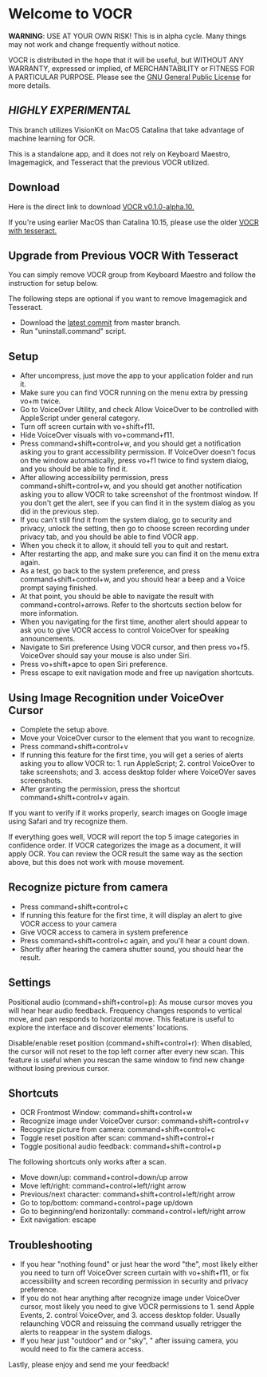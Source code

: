 # Welcome to VOCR
**WARNING**: USE AT YOUR OWN RISK! This is in alpha cycle. Many things may not work and change frequently without notice.

VOCR is distributed in the hope that it will be useful, but WITHOUT ANY WARRANTY, expressed or implied, of MERCHANTABILITY or FITNESS FOR A PARTICULAR PURPOSE. Please see the [GNU General Public License](http://www.gnu.org/licenses/) for more details.

## ***HIGHLY EXPERIMENTAL***
This branch utilizes VisionKit on MacOS Catalina that take advantage of machine learning for OCR.

This is a standalone app, and it does not rely on Keyboard Maestro, Imagemagick, and Tesseract that the previous VOCR utilized.

## Download
Here is the direct link to download [VOCR v0.1.0-alpha.10.](https://github.com/chigkim/VOCR/releases/download/v0.1.0-alpha.10/VOCR.v0.1.0-alpha.10.zip)

If you're using earlier MacOS than Catalina 10.15, please use the older [VOCR with tesseract.](https://github.com/chigkim/VOCR/tree/tesseract)

## Upgrade from Previous VOCR With Tesseract
You can simply remove VOCR group from Keyboard Maestro and follow the instruction for setup below.

The following steps are optional if you want to remove Imagemagick and Tesseract.

* Download the [latest commit](https://github.com/chigkim/VOCR/archive/master.zip) from master branch.
* Run "uninstall.command" script.

## Setup
* After uncompress, just move the app to your application folder and run it.
* Make sure you can find VOCR running on the menu extra  by pressing vo+m twice.
* Go to VoiceOver Utility, and check Allow VoiceOver to be controlled with AppleScript under general category.
* Turn off screen curtain with vo+shift+f11.
* Hide VoiceOver visuals with vo+command+f11.
* Press command+shift+control+w, and you should get a notification asking you to grant accessibility permission. If VoiceOver doesn't focus on the window automatically, press vo+f1 twice to find system dialog, and you should be able to find it.
* After allowing accessibility permission, press command+shift+control+w, and you should get another notification asking you to allow VOCR to take screenshot of the frontmost window. If you don't get the alert, see if you can find it in the system dialog as you did in the previous step.
* If you can't still find it from the system dialog, go to security and privacy, unlock the setting, then go to choose screen recording under privacy tab, and you should be able to find VOCR app.
* When you check it to allow, it should tell you to quit and restart.
* After restarting the app, and make sure you can find it on the menu extra again.
* As a test, go back to the system preference, and press command+shift+control+w, and you should hear a beep and a Voice prompt saying finished.
* At that point, you should be able to navigate the result with command+control+arrows. Refer to the shortcuts section below for more information.
* When you navigating for the first time, another alert should appear to ask  you to give VOCR access to control VoiceOver for speaking announcements.
* Navigate to Siri preference Using VOCR cursor, and then press vo+f5. VoiceOver should say your mouse is also under Siri.
* Press vo+shift+apce to open Siri preference.
* Press escape to exit navigation mode and free up navigation shortcuts.

## Using Image Recognition under VoiceOver Cursor
* Complete the setup above.
* Move your VoiceOver cursor to the element that you want to recognize.
* Press command+shift+control+v
* If running this feature for the first time, you will get a series of alerts asking you to allow VOCR to: 1. run AppleScript; 2. control VoiceOver to take screenshots; and 3. access desktop folder where VoiceOVer saves screenshots.
* After granting the permission, press the shortcut command+shift+control+v again.

If you want to verify if it works properly, search images on Google image using Safari and try recognize them.

If everything goes well, VOCR will report the top 5 image categories in confidence order. If VOCR categorizes the image as a document, it will apply OCR. You can review the OCR result the same way as the section above, but this does not work with mouse movement.

## Recognize picture from camera
* Press command+shift+control+c
* If running  this feature for the first time, it will display an alert to give VOCR access to your camera
* Give VOCR access to camera in system preference
* Press command+shift+control+c again, and you'll hear a count down.
* Shortly after hearing the camera shutter sound, you should hear the result.

## Settings
Positional audio (command+shift+control+p): As mouse cursor moves you will hear hear audio feedback. Frequency changes responds to vertical move, and pan responds to horizontal move. This feature is useful to explore the interface and discover elements' locations.

Disable/enable reset position (command+shift+control+r): When disabled, the cursor will not reset to the top left corner after every new scan. This feature is useful when you rescan the same window to find new change without losing previous cursor.

## Shortcuts
* OCR Frontmost Window: command+shift+control+w
* Recognize image under VoiceOver cursor: command+shift+control+v
* Recognize picture from camera: command+shift+control+c
* Toggle reset position after scan: command+shift+control+r
* Toggle positional audio feedback: command+shift+control+p

The following shortcuts only works after a scan.

* Move down/up: command+control+down/up arrow
* Move left/right: command+control+left/right arrow
* Previous/next character: command+shift+control+left/right arrow
* Go to top/bottom: command+control+page up/down
* Go to beginning/end horizontally: command+control+left/right arrow
* Exit navigation: escape

## Troubleshooting
* If you hear "nothing found" or just hear the word "the", most likely either you need to turn off VoiceOver screen curtain with vo+shift+f11, or fix accessibility and screen recording  permission in security and privacy preference.
* If you do not hear anything after recognize image under VoiceOver cursor, most likely you need to give   VOCR permissions to 1. send Apple Events, 2. control VoiceOver, and 3. access desktop folder. Usually relaunching VOCR and reissuing the command usually retrigger the alerts to reappear in the system dialogs.
* If you hear just "outdoor" and or "sky", " after issuing camera, you would need to fix the camera access.

Lastly, please enjoy and send me your feedback!


